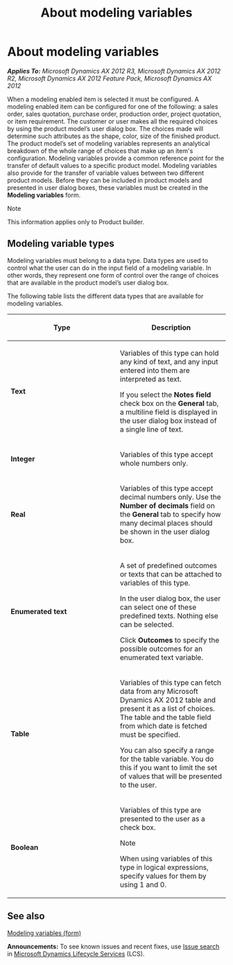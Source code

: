 ﻿---
title: About modeling variables
TOCTitle: About modeling variables
ms:assetid: cc21b59e-b09d-4876-9fcf-c7f8e3d47c0e
ms:mtpsurl: https://technet.microsoft.com/en-us/library/Aa572675(v=AX.60)
ms:contentKeyID: 36931880
ms.date: 04/18/2014
mtps_version: v=AX.60
---

# About modeling variables 


_**Applies To:** Microsoft Dynamics AX 2012 R3, Microsoft Dynamics AX 2012 R2, Microsoft Dynamics AX 2012 Feature Pack, Microsoft Dynamics AX 2012_

When a modeling enabled item is selected it must be configured. A modeling enabled item can be configured for one of the following: a sales order, sales quotation, purchase order, production order, project quotation, or item requirement. The customer or user makes all the required choices by using the product model’s user dialog box. The choices made will determine such attributes as the shape, color, size of the finished product. The product model’s set of modeling variables represents an analytical breakdown of the whole range of choices that make up an item's configuration. Modeling variables provide a common reference point for the transfer of default values to a specific product model. Modeling variables also provide for the transfer of variable values between two different product models. Before they can be included in product models and presented in user dialog boxes, these variables must be created in the **Modeling variables** form.


> [!NOTE]
> <P>This information applies only to Product builder.</P>



## Modeling variable types

Modeling variables must belong to a data type. Data types are used to control what the user can do in the input field of a modeling variable. In other words, they represent one form of control over the range of choices that are available in the product model’s user dialog box.

The following table lists the different data types that are available for modeling variables.

<table>
<colgroup>
<col style="width: 50%" />
<col style="width: 50%" />
</colgroup>
<thead>
<tr class="header">
<th><p>Type</p></th>
<th><p>Description</p></th>
</tr>
</thead>
<tbody>
<tr class="odd">
<td><p><strong>Text</strong></p></td>
<td><p>Variables of this type can hold any kind of text, and any input entered into them are interpreted as text.</p>
<p>If you select the <strong>Notes field</strong> check box on the <strong>General</strong> tab, a multiline field is displayed in the user dialog box instead of a single line of text.</p></td>
</tr>
<tr class="even">
<td><p><strong>Integer</strong></p></td>
<td><p>Variables of this type accept whole numbers only.</p></td>
</tr>
<tr class="odd">
<td><p><strong>Real</strong></p></td>
<td><p>Variables of this type accept decimal numbers only. Use the <strong>Number of decimals</strong> field on the <strong>General</strong> tab to specify how many decimal places should be shown in the user dialog box.</p></td>
</tr>
<tr class="even">
<td><p><strong>Enumerated text</strong></p></td>
<td><p>A set of predefined outcomes or texts that can be attached to variables of this type.</p>
<p>In the user dialog box, the user can select one of these predefined texts. Nothing else can be selected.</p>
<p>Click <strong>Outcomes</strong> to specify the possible outcomes for an enumerated text variable.</p></td>
</tr>
<tr class="odd">
<td><p><strong>Table</strong></p></td>
<td><p>Variables of this type can fetch data from any Microsoft Dynamics AX 2012 table and present it as a list of choices. The table and the table field from which date is fetched must be specified.</p>
<p>You can also specify a range for the table variable. You do this if you want to limit the set of values that will be presented to the user.</p></td>
</tr>
<tr class="even">
<td><p><strong>Boolean</strong></p></td>
<td><p>Variables of this type are presented to the user as a check box.</p>
<div class="alert"> 

> [!NOTE]
> <P>When using variables of this type in logical expressions, specify values for them by using 1 and 0.</P>


</div></td>
</tr>
</tbody>
</table>


## See also

[Modeling variables (form)](https://technet.microsoft.com/en-us/library/aa592160\(v=ax.60\))

  
**Announcements:** To see known issues and recent fixes, use [Issue search](http://go.microsoft.com/fwlink/?linkid=389258) in [Microsoft Dynamics Lifecycle Services](http://go.microsoft.com/fwlink/?linkid=306505) (LCS).

